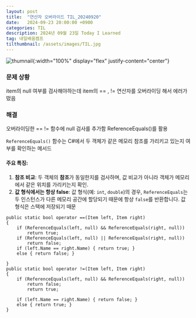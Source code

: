 ```yaml
---
layout: post
title:  "연산자 오버라이드 TIL_20240920"
date:   2024-09-23 20:00:00 +0900
categories: TIL
description: 2024년 09월 23일 Today I Learned
tag: 내일배움캠프
tilthumbnail: /assets/images/TIL.jpg
---
```


![thumnail]({{page.tilthumbnail}}){:width="100%" display="flex" justify-content="center"}


### 문제 상황
item의 null 여부를 검사해야하는데 item의 == , != 연산자를 오버라이딩 해서 에러가 떴음
### 해결
오버라이딩한 == != 함수에 null 검사를 추가함
ReferenceEquals()를 활용

`ReferenceEquals()` 함수는 C#에서 두 객체가 같은 메모리 참조를 가리키고 있는지 여부를 확인하는 메서드

#### 주요 특징:
1. **참조 비교**: 두 객체의 **참조**가 동일한지를 검사하며, 값 비교가 아니라 객체가 메모리에서 같은 위치를 가리키는지 확인.
2. **값 형식에서는 항상 false**: 값 형식(예: `int`, `double`)의 경우, `ReferenceEquals`는 두 인스턴스가 다른 메모리 공간에 할당되기 때문에 항상 `false`를 반환합니다. 값 형식은 스택에 저장되기 때문   

```Csharp
public static bool operator ==(Item left, Item right)
{
    if (ReferenceEquals(left, null) && ReferenceEquals(right, null))
        return true;
    if (ReferenceEquals(left, null) || ReferenceEquals(right, null))
        return false;
    if (left.Name == right.Name) { return true; }
    else { return false; }

}
public static bool operator !=(Item left, Item right)
{
    if (ReferenceEquals(left, null) && ReferenceEquals(right, null))
        return false;
        return true;

    if (left.Name == right.Name) { return false; }
    else { return true; }
}
		
```
		